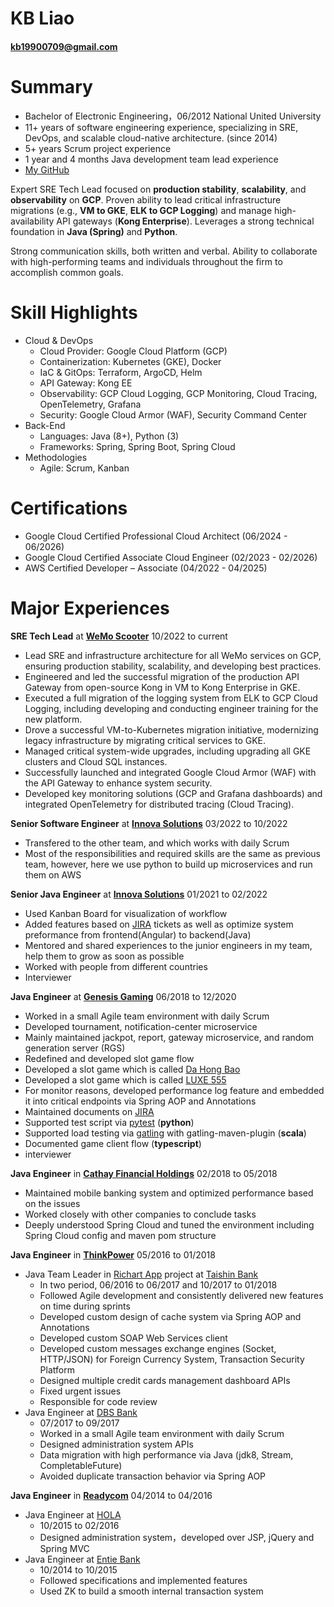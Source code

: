 # **KB** Liao
#### **kb19900709@gmail.com**

# Summary
- Bachelor of Electronic Engineering，06/2012
National United University
- 11+ years of software engineering experience, specializing in SRE, DevOps, and scalable cloud-native architecture. (since 2014)
- 5+ years Scrum project experience
- 1 year and 4 months Java development team lead experience
- [My GitHub](https://github.com/kb19900709)

Expert SRE Tech Lead focused on **production stability**, **scalability**, and **observability** on **GCP**. Proven ability to lead critical infrastructure migrations (e.g., **VM to GKE**, **ELK to GCP Logging**) and manage high-availability API gateways (**Kong Enterprise**). Leverages a strong technical foundation in **Java (Spring)** and **Python**.

Strong communication skills, both written and verbal. Ability to collaborate with high-performing teams and individuals throughout the firm to accomplish common goals.

# Skill Highlights
- Cloud & DevOps
    - Cloud Provider: Google Cloud Platform (GCP)
    - Containerization: Kubernetes (GKE), Docker
    - IaC & GitOps: Terraform, ArgoCD, Helm
    - API Gateway: Kong EE
    - Observability: GCP Cloud Logging, GCP Monitoring, Cloud Tracing, OpenTelemetry, Grafana
    - Security: Google Cloud Armor (WAF), Security Command Center
- Back-End
    - Languages: Java (8+), Python (3)
    - Frameworks: Spring, Spring Boot, Spring Cloud
- Methodologies
    - Agile: Scrum, Kanban
 
# Certifications
- Google Cloud Certified Professional Cloud Architect (06/2024 - 06/2026)
- Google Cloud Certified Associate Cloud Engineer (02/2023 - 02/2026)
- AWS Certified Developer – Associate (04/2022 - 04/2025)

# Major Experiences
**SRE Tech Lead** at **[WeMo Scooter](https://www.wemoscooter.com)** 10/2022 to current 
- Lead SRE and infrastructure architecture for all WeMo services on GCP, ensuring production stability, scalability, and developing best practices.
- Engineered and led the successful migration of the production API Gateway from open-source Kong in VM to Kong Enterprise in GKE.
- Executed a full migration of the logging system from ELK to GCP Cloud Logging, including developing and conducting engineer training for the new platform.
- Drove a successful VM-to-Kubernetes migration initiative, modernizing legacy infrastructure by migrating critical services to GKE.
- Managed critical system-wide upgrades, including upgrading all GKE clusters and Cloud SQL instances.
- Successfully launched and integrated Google Cloud Armor (WAF) with the API Gateway to enhance system security.
- Developed key monitoring solutions (GCP and Grafana dashboards) and integrated OpenTelemetry for distributed tracing (Cloud Tracing).

**Senior Software Engineer** at **[Innova Solutions](https://www.innovasolutions.com)** 03/2022 to 10/2022
- Transfered to the other team, and which works with daily Scrum
- Most of the responsibilities and required skills are the same as previous team, however, here we use python to build up microservices and run them on AWS

**Senior Java Engineer** at **[Innova Solutions](https://www.innovasolutions.com)** 01/2021 to 02/2022
- Used Kanban Board for visualization of workflow
- Added features based on [JIRA](https://www.atlassian.com/software/jira) tickets as well as optimize system preformance from frontend(Angular) to backend(Java)
- Mentored and shared experiences to the junior engineers in my team, help them to grow as soon as possible
- Worked with people from different countries
- Interviewer

**Java Engineer** at **[Genesis Gaming](http://www.genesis-games.com)** 06/2018 to 12/2020
- Worked in a small Agile team environment with daily Scrum
- Developed tournament, notification-center microservice
- Mainly maintained jackpot, report, gateway microservice, and random generation server (RGS)
- Redefined and developed slot game flow
- Developed a slot game which is called [Da Hong Bao](https://www.genesis-games.com/games/da-hong-bao-gold/)
- Developed a slot game which is called [LUXE 555](https://www.genesis-games.com/games/luxe-555/)
- For monitor reasons, developed performance log feature and embedded it into critical endpoints via Spring AOP and Annotations
- Maintained documents on [JIRA](https://www.atlassian.com/software/jira)
- Supported test script via [pytest](http://docs.pytest.org/en/latest/) (**python**)
- Supported load testing via [gatling](https://gatling.io/docs/2.2/) with gatling-maven-plugin (**scala**)
- Documented game client flow (**typescript**)
- interviewer

**Java Engineer** in **[Cathay Financial Holdings](https://www.cathayholdings.com/en/holdings/intro/intro/about)** 02/2018 to 05/2018
- Maintained mobile banking system and optimized performance based on the issues
- Worked closely with other companies to conclude tasks
- Deeply understood Spring Cloud and tuned the environment including Spring Cloud config and maven pom structure

**Java Engineer** in **[ThinkPower](https://www.thinkpower.info/)** 05/2016 to 01/2018
- Java Team Leader in [Richart App](https://richart.tw/) project at [Taishin Bank](https://mkp.taishinbank.com.tw/s/2020/181201/index.html)
    - In two period, 06/2016 to 06/2017 and 10/2017 to 01/2018
    - Followed Agile development and consistently delivered new features on time during sprints
    - Developed custom design of cache system via Spring AOP and Annotations
    - Developed custom SOAP Web Services client
    - Developed custom messages exchange engines (Socket, HTTP/JSON) for Foreign Currency System, Transaction Security Platform
    - Designed multiple credit cards management dashboard APIs
    - Fixed urgent issues
    - Responsible for code review
- Java Engineer at [DBS Bank](https://www.dbs.com.tw/index/default.page)
    - 07/2017 to 09/2017
    - Worked in a small Agile team environment with daily Scrum
    - Designed administration system APIs
    - Data migration with high performance via Java (jdk8, Stream, CompletableFuture)
    - Avoided duplicate transaction behavior via Spring AOP

**Java Engineer** in **[Readycom](http://www.readycom.com.tw)** 04/2014 to 04/2016
- Java Engineer at [HOLA](https://www.trplus.com.tw/Hola)
    - 10/2015 to 02/2016
    - Designed administration system，developed over JSP, jQuery and Spring MVC
- Java Engineer at [Entie Bank](http://www.entiebank.com.tw/ENGLISH/index.asp)
    - 10/2014 to 10/2015
    - Followed specifications and implemented features
    - Used ZK to build a smooth internal transaction system
